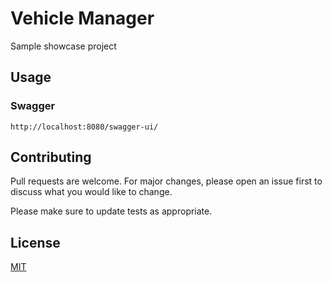 # Vehicle Manager
Sample showcase project
## Usage
### Swagger
````
http://localhost:8080/swagger-ui/
````

## Contributing

Pull requests are welcome. For major changes, please open an issue first
to discuss what you would like to change.

Please make sure to update tests as appropriate.

## License

[MIT](https://choosealicense.com/licenses/mit/)